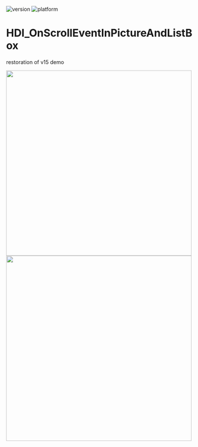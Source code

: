 ![version](https://img.shields.io/badge/version-20%2B-E23089)
![platform](https://img.shields.io/static/v1?label=platform&message=mac-intel%20|%20mac-arm%20|%20win-64&color=blue)

# HDI_OnScrollEventInPictureAndListBox
restoration of v15 demo

<img width="500" height="auto" alt="" src="https://github.com/user-attachments/assets/48afcf4c-9d5b-4ae1-826e-c4488d0ce6fc" />

<img width="500" height="auto" alt="" src="https://github.com/user-attachments/assets/aeef0662-d186-4735-bb08-eaa6071a2881" />
